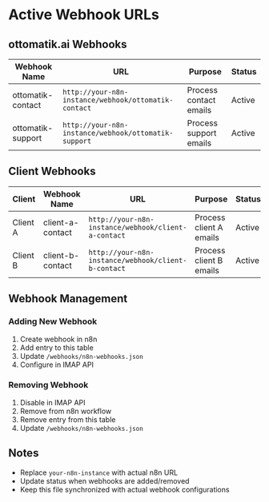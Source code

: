 # Active Webhook URLs

## ottomatik.ai Webhooks

| Webhook Name | URL | Purpose | Status |
|--------------|-----|---------|--------|
| ottomatik-contact | `http://your-n8n-instance/webhook/ottomatik-contact` | Process contact emails | Active |
| ottomatik-support | `http://your-n8n-instance/webhook/ottomatik-support` | Process support emails | Active |

## Client Webhooks

| Client | Webhook Name | URL | Purpose | Status |
|--------|--------------|-----|---------|--------|
| Client A | client-a-contact | `http://your-n8n-instance/webhook/client-a-contact` | Process client A emails | Active |
| Client B | client-b-contact | `http://your-n8n-instance/webhook/client-b-contact` | Process client B emails | Active |

## Webhook Management

### Adding New Webhook
1. Create webhook in n8n
2. Add entry to this table
3. Update `/webhooks/n8n-webhooks.json`
4. Configure in IMAP API

### Removing Webhook
1. Disable in IMAP API
2. Remove from n8n workflow
3. Remove entry from this table
4. Update `/webhooks/n8n-webhooks.json`

## Notes
- Replace `your-n8n-instance` with actual n8n URL
- Update status when webhooks are added/removed
- Keep this file synchronized with actual webhook configurations
